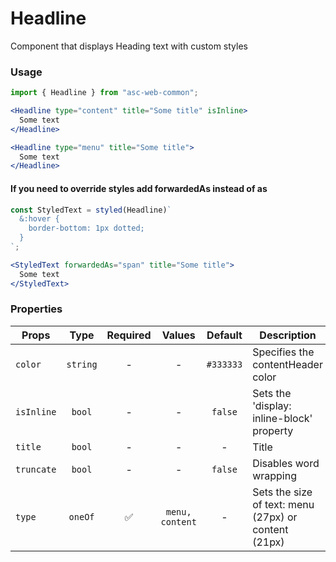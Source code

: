 # Headline

Component that displays Heading text with custom styles

### Usage

```js
import { Headline } from "asc-web-common";
```

```jsx
<Headline type="content" title="Some title" isInline>
  Some text
</Headline>
```

```jsx
<Headline type="menu" title="Some title">
  Some text
</Headline>
```

#### If you need to override styles add forwardedAs instead of as

```js
const StyledText = styled(Headline)`
  &:hover {
    border-bottom: 1px dotted;
  }
`;
```

```jsx
<StyledText forwardedAs="span" title="Some title">
  Some text
</StyledText>
```

### Properties

| Props      |   Type   | Required |     Values      |  Default  | Description                                          |
| ---------- | :------: | :------: | :-------------: | :-------: | ---------------------------------------------------- |
| `color`    | `string` |    -     |        -        | `#333333` | Specifies the contentHeader color                    |
| `isInline` |  `bool`  |    -     |        -        |  `false`  | Sets the 'display: inline-block' property            |
| `title`    |  `bool`  |    -     |        -        |     -     | Title                                                |
| `truncate` |  `bool`  |    -     |        -        |  `false`  | Disables word wrapping                               |
| `type`     | `oneOf`  |    ✅    | `menu, content` |     -     | Sets the size of text: menu (27px) or content (21px) |
